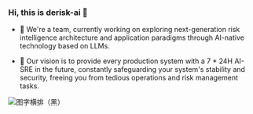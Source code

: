 ### Hi, this is derisk-ai 👋

- 🔭 We're a team, currently working on exploring next-generation risk intelligence architecture and application paradigms through AI-native technology based on LLMs.

- 🚀 Our vision is to provide every production system with a 7 * 24H AI-SRE in the future, constantly safeguarding your system's stability and security, freeing you from tedious operations and risk management tasks.

![图字横排（黑）](https://github.com/user-attachments/assets/3402415f-b473-4bf2-9785-a270f165dc19)

